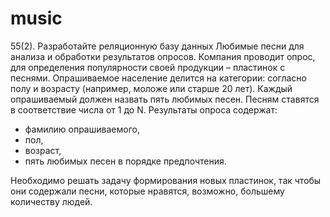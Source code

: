 # music

55(2).
Разработайте реляционную базу данных Любимые песни для анализа и обработки результатов опросов. 
Компания проводит опрос, для определения популярности своей продукции – пластинок с песнями. 
Опрашиваемое население делится на категории: согласно полу и возрасту (например, моложе или старше 20 лет). 
Каждый опрашиваемый должен назвать пять любимых песен.
Песням ставятся в соответствие числа от 1 до N. Результаты опроса содержат: 
  - фамилию опрашиваемого, 
  - пол, 
  - возраст, 
  - пять любимых песен в порядке предпочтения. 

Необходимо решать задачу формирования новых пластинок, 
так чтобы они содержали песни, которые нравятся, возможно, большему количеству людей.
